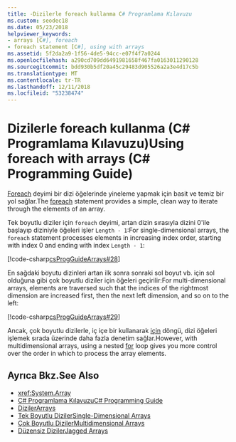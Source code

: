 ```yaml
---
title: -Dizilerle foreach kullanma C# Programlama Kılavuzu
ms.custom: seodec18
ms.date: 05/23/2018
helpviewer_keywords:
- arrays [C#], foreach
- foreach statement [C#], using with arrays
ms.assetid: 5f2da2a9-1f56-4de5-94cc-e07f4f7a0244
ms.openlocfilehash: a290cd709dd6491981658f467fa0163011290128
ms.sourcegitcommit: bdd930b5df20a45c29483d905526a2a3e4d17c5b
ms.translationtype: MT
ms.contentlocale: tr-TR
ms.lasthandoff: 12/11/2018
ms.locfileid: "53238474"
---
```

# <a name="using-foreach-with-arrays-c-programming-guide"></a><span data-ttu-id="2c53d-102">Dizilerle foreach kullanma (C# Programlama Kılavuzu)</span><span class="sxs-lookup"><span data-stu-id="2c53d-102">Using foreach with arrays (C# Programming Guide)</span></span>

<span data-ttu-id="2c53d-103">[Foreach](../../language-reference/keywords/foreach-in.md) deyimi bir dizi öğelerinde yineleme yapmak için basit ve temiz bir yol sağlar.</span><span class="sxs-lookup"><span data-stu-id="2c53d-103">The [foreach](../../language-reference/keywords/foreach-in.md) statement provides a simple, clean way to iterate through the elements of an array.</span></span>

<span data-ttu-id="2c53d-104">Tek boyutlu diziler için `foreach` deyimi, artan dizin sırasıyla dizini 0'ile başlayıp diziniyle öğeleri işler `Length - 1`:</span><span class="sxs-lookup"><span data-stu-id="2c53d-104">For single-dimensional arrays, the `foreach` statement processes elements in increasing index order, starting with index 0 and ending with index `Length - 1`:</span></span>

[!code-csharp[csProgGuideArrays#28](./codesnippet/CSharp/using-foreach-with-arrays_1.cs)]

<span data-ttu-id="2c53d-105">En sağdaki boyutu dizinleri artan ilk sonra sonraki sol boyut vb. için sol olduğuna gibi çok boyutlu diziler için öğeleri geçirilir:</span><span class="sxs-lookup"><span data-stu-id="2c53d-105">For multi-dimensional arrays, elements are traversed such that the indices of the rightmost dimension are increased first, then the next left dimension, and so on to the left:</span></span>

[!code-csharp[csProgGuideArrays#29](./codesnippet/CSharp/using-foreach-with-arrays_2.cs)]

<span data-ttu-id="2c53d-106">Ancak, çok boyutlu dizilerle, iç içe bir kullanarak [için](../../language-reference/keywords/for.md) döngü, dizi öğeleri işlemek sırada üzerinde daha fazla denetim sağlar.</span><span class="sxs-lookup"><span data-stu-id="2c53d-106">However, with multidimensional arrays, using a nested [for](../../language-reference/keywords/for.md) loop gives you more control over the order in which to process the array elements.</span></span>

## <a name="see-also"></a><span data-ttu-id="2c53d-107">Ayrıca Bkz.</span><span class="sxs-lookup"><span data-stu-id="2c53d-107">See Also</span></span>

- <xref:System.Array>  
- [<span data-ttu-id="2c53d-108">C# Programlama Kılavuzu</span><span class="sxs-lookup"><span data-stu-id="2c53d-108">C# Programming Guide</span></span>](../index.md)  
- [<span data-ttu-id="2c53d-109">Diziler</span><span class="sxs-lookup"><span data-stu-id="2c53d-109">Arrays</span></span>](index.md)  
- [<span data-ttu-id="2c53d-110">Tek Boyutlu Diziler</span><span class="sxs-lookup"><span data-stu-id="2c53d-110">Single-Dimensional Arrays</span></span>](single-dimensional-arrays.md)  
- [<span data-ttu-id="2c53d-111">Çok Boyutlu Diziler</span><span class="sxs-lookup"><span data-stu-id="2c53d-111">Multidimensional Arrays</span></span>](multidimensional-arrays.md)  
- [<span data-ttu-id="2c53d-112">Düzensiz Diziler</span><span class="sxs-lookup"><span data-stu-id="2c53d-112">Jagged Arrays</span></span>](jagged-arrays.md)

